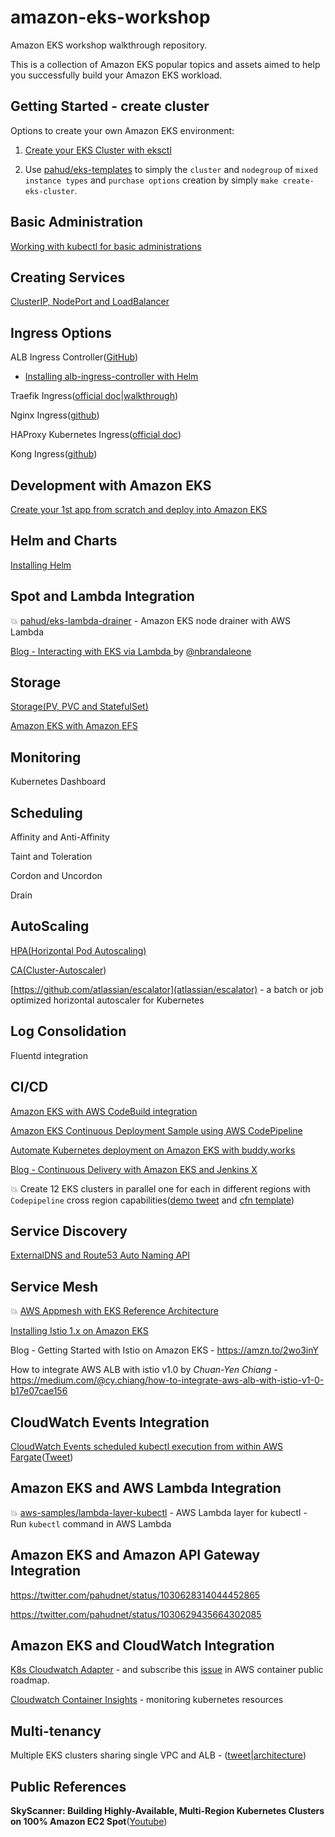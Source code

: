 # amazon-eks-workshop
Amazon EKS workshop walkthrough repository. 

This is a collection of Amazon EKS popular topics and assets aimed to help you successfully build your Amazon EKS workload.



## Getting Started - create cluster

Options to create your own Amazon EKS environment:


1. [Create your EKS Cluster with eksctl](./00-getting-started/create-eks-with-eksctl.md)

2. Use [pahud/eks-templates](https://github.com/pahud/eks-templates) to simply the `cluster` and `nodegroup` of `mixed instance types` and `purchase options` creation by simply `make create-eks-cluster`.

   


## Basic Administration

[Working with kubectl for basic administrations](./02-kubectl-basic-admin/kubectl-basic-admin.md)



## Creating Services

[ClusterIP, NodePort and LoadBalancer](https://github.com/pahud/amazon-eks-workshop/tree/master/03-creating-services)

## Ingress Options

ALB Ingress Controller([GitHub](https://github.com/kubernetes-sigs/aws-alb-ingress-controller)) 

 - [Installing alb-ingress-controller with Helm](https://github.com/pahud/aws-containers-workshop/tree/master/lab2#put-extra-role-policy-on-the-eks-nodegroup)
 
Traefik Ingress([official doc](https://docs.traefik.io/user-guide/kubernetes/)|[walkthrough](./03-creating-services/ingress/traefik-ingress/README.md))

Nginx Ingress([github](https://github.com/kubernetes/ingress-nginx))

HAProxy Kubernetes Ingress([official doc](https://www.haproxy.com/blog/haproxy-2-0-and-beyond/#kubernetes-ingress-controller))

Kong Ingress([github](https://github.com/Kong/kubernetes-ingress-controller))



   

## Development with Amazon EKS

[Create your 1st app from scratch and deploy into Amazon EKS](https://github.com/pahud/greeting)



## Helm and Charts

[Installing Helm](./00-getting-started/installing-helm.md)



## Spot and Lambda Integration

💥 [pahud/eks-lambda-drainer](https://github.com/pahud/eks-lambda-drainer) - Amazon EKS node drainer with AWS Lambda

[Blog - Interacting with EKS via Lambda
](http://www.nickaws.net/aws/2018/09/03/Interacting-with-EKS-via-Lambda.html) by [@nbrandaleone](https://github.com/nbrandaleone)



## Storage

[Storage(PV, PVC and StatefulSet)](./02-kubectl-basic-admin/storage.md)

[Amazon EKS with Amazon EFS](https://github.com/kubernetes-incubator/external-storage/tree/master/aws/efs)



## Monitoring

Kubernetes Dashboard



## Scheduling

Affinity and Anti-Affinity

Taint and Toleration

Cordon and Uncordon

Drain



## AutoScaling

[HPA(Horizontal Pod Autoscaling)](./04-scaling/hpa/README.md)

[CA(Cluster-Autoscaler](./04-scaling/cluster-autoscaler/README.md))

[https://github.com/atlassian/escalator](atlassian/escalator) - a batch or job optimized horizontal autoscaler for Kubernetes



## Log Consolidation

Fluentd integration



## CI/CD

[Amazon EKS with AWS CodeBuild integration](https://github.com/pahud/eks-kubectl-docker#codebuild-support) 

[Amazon EKS Continuous Deployment Sample using AWS CodePipeline](https://github.com/chankh/eksutil/tree/master/lambda/codepipeline)

[Automate Kubernetes deployment on Amazon EKS with buddy.works](https://buddy.works/blog/amazon-eks-kubernetes)

[Blog - Continuous Delivery with Amazon EKS and Jenkins X](https://amzn.to/2JM2luY) 

💥 Create 12 EKS clusters in parallel one for each in different regions with `Codepipeline` cross region capabilities([demo tweet](https://twitter.com/pahudnet/status/1098597986165239811) and [cfn template](https://github.com/pahud/eks-templates/blob/master/cloudformation/codepipeline.yml))



## Service Discovery

[ExternalDNS and Route53 Auto Naming API](https://dev.classmethod.jp/cloud/aws/external-dns-eks/)



## Service Mesh

💥 [AWS Appmesh with EKS Reference Architecture](https://github.com/pahud/aws-appmesh-eks-refarch)

[Installing Istio 1.x on Amazon EKS](https://github.com/pahud/amazon-eks-workshop/tree/master/06-service-mesh/Istio)

Blog - Getting Started with Istio on Amazon EKS - https://amzn.to/2wo3inY

How to integrate AWS ALB with istio v1.0 by *Chuan-Yen Chiang* - https://medium.com/@cy.chiang/how-to-integrate-aws-alb-with-istio-v1-0-b17e07cae156




## CloudWatch Events Integration

[CloudWatch Events scheduled kubectl execution from within AWS Fargate](https://github.com/pahud/eks-kubectl-docker#aws-fargate-with-cloudwatch-event-scheduled-events)([Tweet](https://twitter.com/pahudnet/status/1047166317042618368))



## Amazon EKS and AWS Lambda Integration

💥 [aws-samples/lambda-layer-kubectl](https://github.com/aws-samples/aws-lambda-layer-kubectl) - AWS Lambda layer for kubectl - Run `kubectl` command in AWS Lambda 



## Amazon EKS and Amazon API Gateway Integration

https://twitter.com/pahudnet/status/1030628314044452865

https://twitter.com/pahudnet/status/1030629435664302085



## Amazon EKS and CloudWatch Integration

[K8s Cloudwatch Adapter](https://github.com/chankh/k8s-cloudwatch-adapter) - and subscribe this [issue](https://github.com/aws/containers-roadmap/issues/120) in AWS container public roadmap.

[Cloudwatch Container Insights](https://docs.aws.amazon.com/AmazonCloudWatch/latest/monitoring/ContainerInsights.html) - monitoring kubernetes resources



## Multi-tenancy

Multiple EKS clusters sharing single VPC and ALB - ([tweet](https://twitter.com/pahudnet/status/1044988111694876672)|[architecture](https://pbs.twimg.com/media/DoCLDjfUwAA4s2_.jpg))

## Public References
**SkyScanner: Building Highly-Available, Multi-Region Kubernetes Clusters on 100% Amazon EC2 Spot**([Youtube](https://www.youtube.com/watch?v=99nNHsbwBpg))

